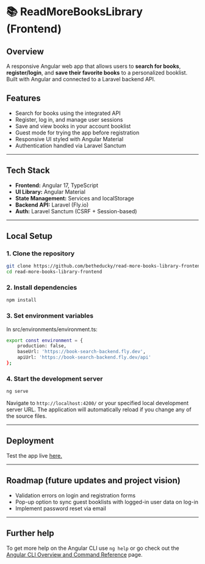 # 📚 ReadMoreBooksLibrary (Frontend)

## Overview
A responsive Angular web app that allows users to **search for books**, **register/login**, and **save their favorite books** to a personalized booklist. Built with Angular and connected to a Laravel backend API.

## Features
- Search for books using the integrated API
- Register, log in, and manage user sessions
- Save and view books in your account booklist
- Guest mode for trying the app before registration
- Responsive UI styled with Angular Material
- Authentication handled via Laravel Sanctum

---

## Tech Stack
- **Frontend:** Angular 17, TypeScript
- **UI Library:** Angular Material
- **State Management:** Services and localStorage
- **Backend API:** Laravel (Fly.io)
- **Auth:** Laravel Sanctum (CSRF + Session-based)

---

## Local Setup

### 1. Clone the repository
```bash
git clone https://github.com/betheducky/read-more-books-library-frontend.git
cd read-more-books-library-frontend
```

### 2. Install dependencies
```bash
npm install
```

### 3. Set environment variables
In src/environments/environment.ts:

```bash
export const environment = {
    production: false,
    baseUrl: 'https://book-search-backend.fly.dev',
    apiUrl: 'https://book-search-backend.fly.dev/api'
};
```

### 4. Start the development server
```bash
ng serve
```

Navigate to `http://localhost:4200/` or your specified local development server URL. The application will automatically reload if you change any of the source files.

---

## Deployment
Test the app live [here.](https://arenbruce.com/book-search-app/home)

---

## Roadmap (future updates and project vision)
- Validation errors on login and registration forms
- Pop-up option to sync guest booklists with logged-in user data on log-in
- Implement password reset via email

---

## Further help

To get more help on the Angular CLI use `ng help` or go check out the [Angular CLI Overview and Command Reference](https://angular.io/cli) page.
